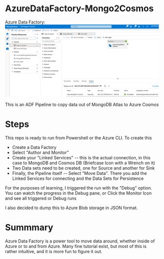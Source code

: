 # AzureDataFactory-Mongo2Cosmos
Azure Data Factory: ![Alt][1]

[1]: /ADF.jpg

This is an ADF Pipeline to copy data out of MongoDB Atlas to Azure Cosmos

# Steps
This repo is ready to run from Powershell or the Azure CLI.  To create this 
* Create a Data Factory
* Select "Author and Monitor"
* Create your "Linked Services" -- this is the actual connection, 
  in this case to MongoDB and Cosmos DB (Briefcase Icon with a Wrench on it)
* Two Data sets need to be created, one for Source and another for Sink
* Finally, the Pipeline itself -- Select "Move Data".  There you add the 
  Linked Services for connecting and the Data Sets for Persistence
    
 For the purposes of learning, I triggered the run with the "Debug" option.  You
 can watch the progress in the Debug pane, or Click the Monitor Icon and see all
 triggered or Debug runs
 
 I also decided to dump this to Azure Blob storage in JSON format.
 
 # Summmary
 Azure Data Factory is a power tool to move data around, whether inside of Azure or
 to and from Azure.  Many fine tutorial exist, but most of this is rather intuitive, and
 it is more fun to figure it out.
